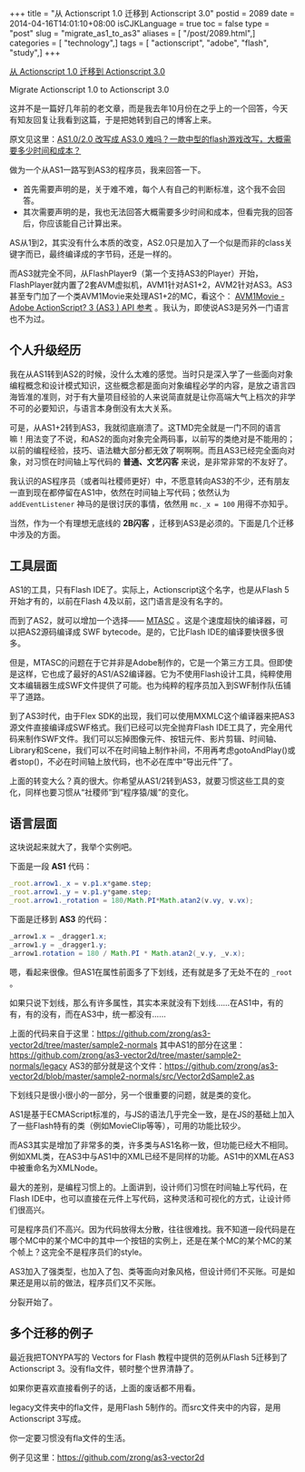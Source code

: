 +++
title = "从 Actionscript 1.0 迁移到 Actionscript 3.0"
postid = 2089
date = 2014-04-16T14:01:10+08:00
isCJKLanguage = true
toc = false
type = "post"
slug = "migrate_as1_to_as3"
aliases = [ "/post/2089.html",]
categories = [ "technology",]
tags = [ "actionscript", "adobe", "flash", "study",]
+++


[从 Actionscript 1.0 迁移到 Actionscript 3.0](https://blog.zengrong.net/post/2089.html)

Migrate Actionscript 1.0 to Actionscript 3.0

这并不是一篇好几年前的老文章，而是我去年10月份在之乎上的一个回答，今天有知友回复让我看到这篇，于是把她转到自己的博客上来。

原文见这里：[AS1.0/2.0 改写成 AS3.0 难吗？一款中型的flash游戏改写，大概需要多少时间和成本？][1]

做为一个从AS1一路写到AS3的程序员，我来回答一下。

* 首先需要声明的是，关于难不难，每个人有自己的判断标准，这个我不会回答。
* 其次需要声明的是，我也无法回答大概需要多少时间和成本，但看完我的回答后，你应该能自己计算出来。

AS从1到2，其实没有什么本质的改变，AS2.0只是加入了一个似是而非的class关键字而已，最终编译成的字节码，还是一样的。

而AS3就完全不同，从FlashPlayer9（第一个支持AS3的Player）开始，FlashPlayer就内置了2套AVM虚拟机，AVM1针对AS1+2，AVM2针对AS3。AS3甚至专门加了一个类AVM1Movie来处理AS1+2的MC，看这个： [AVM1Movie - Adobe ActionScript? 3 (AS3 ) API 参考][2] 。我认为，即使说AS3是另外一门语言也不为过。<!--more-->

## 个人升级经历

我在从AS1转到AS2的时候，没什么太难的感觉。当时只是深入学了一些面向对象编程概念和设计模式知识，这些概念都是面向对象编程必学的内容，是放之语言四海皆准的准则，对于有大量项目经验的人来说简直就是让你高端大气上档次的非学不可的必要知识，与语言本身倒没有太大关系。

可是，从AS1+2转到AS3，我就彻底崩溃了。这TMD完全就是一门不同的语言嘛！用法变了不说，和AS2的面向对象完全两码事，以前写的类绝对是不能用的；以前的编程经验，技巧、语法糖大部分都无效了啊啊啊。而且AS3已经完全面向对象，对习惯在时间轴上写代码的 **普通、文艺闪客** 来说，是非常非常的不友好了。

我认识的AS程序员（或者叫社稷师更好）中，不愿意转向AS3的不少，还有朋友一直到现在都停留在AS1中，依然在时间轴上写代码；依然认为 `addEventListener` 神马的是很讨厌的事情，依然用 `mc._x = 100` 用得不亦知乎。

当然，作为一个有理想无底线的 **2B闪客** ，迁移到AS3是必须的。下面是几个迁移中涉及的方面。

## 工具层面

AS1的工具，只有Flash IDE了。实际上，Actionscript这个名字，也是从Flash 5开始才有的，以前在Flash 4及以前，这门语言是没有名字的。

而到了AS2，就可以增加一个选择—— [MTASC][3] 。这是个速度超快的编译器，可以把AS2源码编译成 SWF bytecode。是的，它比Flash IDE的编译要快很多很多。

但是，MTASC的问题在于它并非是Adobe制作的，它是一个第三方工具。但即使是这样，它也成了最好的AS1/AS2编译器。它为不使用Flash设计工具，纯粹使用文本编辑器生成SWF文件提供了可能。也为纯粹的程序员加入到SWF制作队伍铺平了道路。

到了AS3时代，由于Flex SDK的出现，我们可以使用MXMLC这个编译器来把AS3源文件直接编译成SWF格式。我们已经可以完全抛弃Flash IDE工具了，完全用代码来制作SWF文件。我们可以忘掉图像元件、按钮元件、影片剪辑、时间轴、Library和Scene，我们可以不在时间轴上制作补间，不用再考虑gotoAndPlay()或者stop()，不必在时间轴上放代码，也不必在库中“导出元件”了。

上面的转变大么？真的很大。你希望从AS1/2转到AS3，就要习惯这些工具的变化，同样也要习惯从“社稷师”到“程序猿/媛”的变化。

## 语言层面

这块说起来就大了，我举个实例吧。

下面是一段 **AS1** 代码：

``` actionscript
_root.arrow1._x = v.p1.x*game.step;
_root.arrow1._y = v.p1.y*game.step;
_root.arrow1._rotation = 180/Math.PI*Math.atan2(v.vy, v.vx);
```

下面是迁移到 **AS3** 的代码：

``` actionscript
_arrow1.x = _dragger1.x;
_arrow1.y = _dragger1.y;
_arrow1.rotation = 180 / Math.PI * Math.atan2(_v.y, _v.x);
```

嗯，看起来很像。但AS1在属性前面多了下划线，还有就是多了无处不在的 `_root` 。

如果只说下划线，那么有许多属性，其实本来就没有下划线……在AS1中，有的有，有的没有，而在AS3中，统一都没有……

上面的代码来自于这里：<https://github.com/zrong/as3-vector2d/tree/master/sample2-normals>
其中AS1的部分在这里：<https://github.com/zrong/as3-vector2d/tree/master/sample2-normals/legacy>
AS3的部分就是这个文件：<https://github.com/zrong/as3-vector2d/blob/master/sample2-normals/src/Vector2dSample2.as>

下划线只是很小很小的一部分，另一个很重要的问题，就是类的变化。

AS1是基于ECMAScript标准的，与JS的语法几乎完全一致，是在JS的基础上加入了一些Flash特有的类（例如MovieClip等等），可用的功能比较少。

而AS3其实是增加了非常多的类，许多类与AS1名称一致，但功能已经大不相同。例如XML类，在AS3中与AS1中的XML已经不是同样的功能。AS1中的XML在AS3中被重命名为XMLNode。

最大的差别，是编程习惯上的。上面讲到，设计师们习惯在时间轴上写代码，在Flash IDE中，也可以直接在元件上写代码，这种灵活和可视化的方式，让设计师们很高兴。

可是程序员们不高兴。因为代码放得太分散，往往很难找。我不知道一段代码是在哪个MC中的某个MC中的其中一个按钮的实例上，还是在某个MC的某个MC的某个帧上？这完全不是程序员们的style。

AS3加入了强类型，也加入了包、类等面向对象风格，但设计师们不买账。可是如果还是用以前的做法，程序员们又不买账。

分裂开始了。

## 多个迁移的例子

最近我把TONYPA写的 Vectors for Flash 教程中提供的范例从Flash 5迁移到了Actionscript 3。没有fla文件，顿时整个世界清静了。

如果你更喜欢直接看例子的话，上面的废话都不用看。

legacy文件夹中的fla文件，是用Flash 5制作的。而src文件夹中的内容，是用Actionscript 3写成。

你一定要习惯没有fla文件的生活。

例子见这里：<https://github.com/zrong/as3-vector2d>

[1]:http://www.zhihu.com/question/21511346/answer/18969840 
[2]: http://help.adobe.com/zh_CN/FlashPlatform/reference/actionscript/3/flash/display/AVM1Movie.html
[3]: http://mtasc.org

